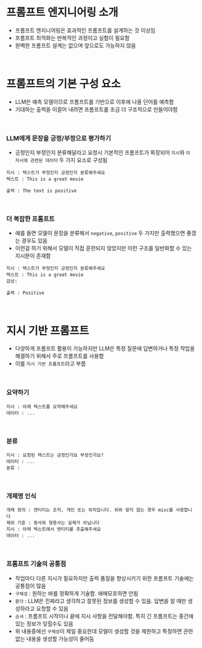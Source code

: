 # 프롬프트 엔지니어링 소개
- 프롬프트 엔지니어링은 효과적인 프롬프트를 설계하는 것 이상임
- 프롬프트 최적화는 반복적인 과정이고 실험이 필요함
- 완벽한 프롬프트 설계는 없으며 앞으로도 가능하지 않음

<br>

# 프롬프트의 기본 구성 요소
- LLM은 예측 모델이므로 프롬프트를 기반으로 이후에 나올 단어를 예측함
- 기대하는 출력을 이끌어 내려면 프롬프트를 조금 더 구조적으로 만들어야함

<br>

### LLM에게 문장을 긍정/부정으로 평가하기
- 긍정인지 부정인지 분류해달라고 요청시 기본적인 프롬프트가 확장되어 `지시`와 `이 지시에 관련된 데이터` 두 가지 요소로 구성됨

```
지시 : 텍스트가 부정인지 긍정인지 분류해주세요
텍스트 : This is a great movie

출력 : The text is positive
```

<br>

### 더 복잡한 프롬프트
- 예를 들면 모델이 문장을 분류해서 `negative`, `positive` 두 가지만 출력했으면 좋겠는 경우도 있음
- 이런걸 하기 위해서 모델이 직접 훈련되지 않았지만 이런 구조를 일반화할 수 있는 지시문이 존재함
```
지시 : 텍스트가 부정인지 긍정인지 분류해주세요
텍스트 : This is a great movie
감상: 

출력 : Positive
```

<br>

# 지시 기반 프롬프트
- 다양하게 프롬프트 활용이 가능하지만 LLM은 특정 질문에 답변하거나 특정 작업을 해결하기 위해서 주로 프롬프트를 사용함
- 이를 `지시 기반 프롬프트`라고 부름

<br>

### 요약하기
```
지시 : 아래 텍스트를 요약해주세요
데이터 : ...
```

<br>

### 분류
```
지시 : 요청된 텍스트는 긍정인가요 부정인가요?
데이터 : ...
분류 : 
```

<br>

### 개체명 인식
```
개체 정의 : 엔티티는 조직, 개인 또는 위치입니다. 위와 맞지 않는 경우 misc를 사용합니다
제외 기준 : 동사와 형용사는 실체가 아닙니다
지시 : 아래 텍스트에서 엔티티를 추출해주세요
데이터 : ...
```

<br>

### 프롬프트 기술의 공통점
- 작업마다 다른 지시가 필요하지만 출력 품질을 향상시키기 위한 프롬프트 기술에는 공통점이 많음
- `구체성` : 원하는 바를 정확하게 기술함. 애매모호하면 안됨
- `환각` : LLM은 진짜라고 생각하고 잘못된 정보를 생성할 수 있음. 답변을 알 때만 생성하라고 요청할 수 있음
- `순서` : 프롬프트 시작이나 끝에 지시 사항을 전달해야함. 특히 긴 프롬프트는 중간에 있는 정보가 잊힐수도 있음
- 위 내용중에선 `구체성`이 제일 중요한데 모델이 생성할 것을 제한하고 특정하면 관련 없는 내용을 생성할 가능성이 줄어듬

